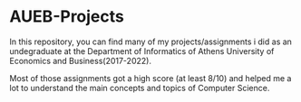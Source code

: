 # AUEB-Projects

In this repository, you can find many of my projects/assignments i did as an undegraduate at the Department of Informatics of Athens University of Economics and Business(2017-2022).

Most of those assignments got a high score (at least 8/10) and helped me a lot to understand the main concepts and topics of Computer Science.
